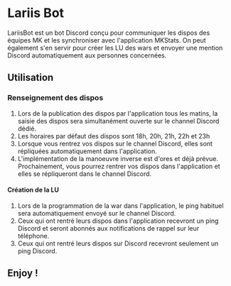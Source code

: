 # Lariis Bot

LariisBot est un bot Discord conçu pour communiquer les dispos des équipes MK et les synchroniser avec l'application MKStats. On peut également s'en servir pour créer les LU des wars et envoyer une mention Discord automatiquement aux personnes concernées.

## Utilisation

### Renseignement des dispos

1. Lors de la publication des dispos par l'application tous les matins, la saisie des dispos sera simultanément ouverte sur le channel Discord dédié.
2. Les horaires par défaut des dispos sont 18h, 20h, 21h, 22h et 23h
3. Lorsque vous rentrez vos dispos sur le channel Discord, elles sont répliquées automatiquement dans l'application.
4. L'implémentation de la manoeuvre inverse est d'ores et déjà prévue. Prochainement, vous pourrez rentrer vos dispos dans l'application et elles se répliqueront dans le channel Discord.

#### Création de la LU

1. Lors de la programmation de la war dans l'application, le ping habituel sera automatiquement envoyé sur le channel Discord.
2. Ceux qui ont rentré leurs dispos dans l'application recevront un ping Discord et seront abonnés aux notifications de rappel sur leur téléphone. 
3. Ceux qui ont rentré leurs dispos sur Discord recevront seulement un ping Discord.
  
## Enjoy !
